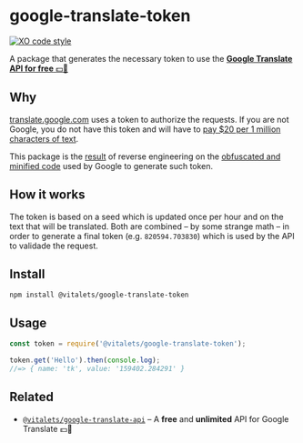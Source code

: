 # google-translate-token 
[![XO code style](https://img.shields.io/badge/code_style-XO-5ed9c7.svg)](https://github.com/sindresorhus/xo) 

A package that generates the necessary token to use the [**Google Translate API for free** :dollar::no_entry_sign:](https://github.com/matheuss/google-translate-api)

## Why

[translate.google.com](https://translate.google.com) uses a token to authorize the requests. If you are not Google, you do not have this token and will have to [pay $20 per 1 million characters of text](https://cloud.google.com/translate/v2/pricing).

This package is the [result](https://github.com/vitalets/google-translate-token/blob/master/index.js#L12-110) of reverse engineering on the [obfuscated and minified code](https://translate.google.com/translate/releases/twsfe_w_20160620_RC00/r/js/desktop_module_main.js) used by Google to generate such token.

## How it works

The token is based on a seed which is updated once per hour and on the text that will be translated. Both are combined – by some strange math – in order to generate a final token (e.g. `820594.703830`) which is used by the API to validade the request. 


## Install

```
npm install @vitalets/google-translate-token
```

## Usage

``` js
const token = require('@vitalets/google-translate-token');

token.get('Hello').then(console.log);
//=> { name: 'tk', value: '159402.284291' }
```

## Related

- [`@vitalets/google-translate-api`](https://github.com/vitalets/google-translate-api) – A **free** and **unlimited** API for Google Translate :dollar::no_entry_sign:
